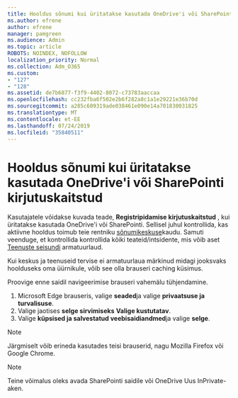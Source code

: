 ```yaml
---
title: Hooldus sõnumi kui üritatakse kasutada OneDrive'i või SharePointi kirjutuskaitstud
ms.author: efrene
author: efrene
manager: pamgreen
ms.audience: Admin
ms.topic: article
ROBOTS: NOINDEX, NOFOLLOW
localization_priority: Normal
ms.collection: Adm_O365
ms.custom:
- "127"
- "128"
ms.assetid: de7b6877-f3f9-4402-8072-c73783aaccaa
ms.openlocfilehash: cc232fba6f502e2b6f282a8c1a1e29221e36b70d
ms.sourcegitcommit: a285c609319ade038461e090e14a701830031825
ms.translationtype: MT
ms.contentlocale: et-EE
ms.lasthandoff: 07/24/2019
ms.locfileid: "35840511"
---
```

# <a name="read-only-for-maintenance-message-when-attempting-to-use-sharepoint-or-onedrive"></a>Hooldus sõnumi kui üritatakse kasutada OneDrive'i või SharePointi kirjutuskaitstud

Kasutajatele võidakse kuvada teade, **Registripidamise kirjutuskaitstud** , kui üritatakse kasutada OneDrive'i või SharePointi.  Sellisel juhul kontrollida, kas aktiivne hooldus toimub teie rentniku [sõnumikeskuse](https://portal.office.com/adminportal/home#/MessageCenter)kaudu. Samuti veenduge, et kontrollida kontrollida kõiki teateid/intsidente, mis võib aset [Teenuste seisundi](https://portal.office.com/adminportal/home#/servicehealth) armatuurlaud.

Kui keskus ja teenuseid tervise ei armatuurlaua märkinud midagi jooksvaks hoolduseks oma üürnikule, võib see olla brauseri caching küsimus.

Proovige enne saidil navigeerimise brauseri vahemälu tühjendamine.

1. Microsoft Edge brauseris, valige **seaded**ja valige **privaatsuse ja turvalisuse**.
2. Valige jaotises **selge sirvimiseks** **Valige kustutatav**.
3. Valige **küpsised ja salvestatud veebisaidiandmed**ja valige **selge**.

>[!Note] 
> Järgmiselt võib erineda kasutades teisi brauserid, nagu Mozilla Firefox või Google Chrome.

>[!Note] 
> Teine võimalus oleks avada SharePointi saidile või OneDrive Uus InPrivate-aken.